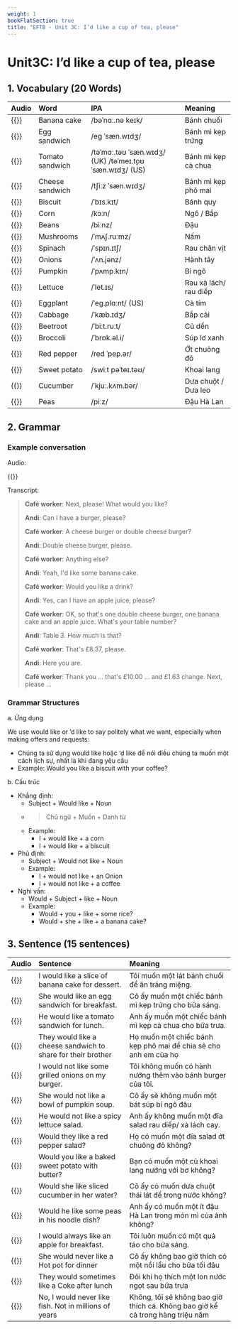 ```yaml
---
weight: 1
bookFlatSection: true
title: "EFTB - Unit 3C: I’d like a cup of tea, please"
---
```


# Unit3C: I’d like a cup of tea, please

## 1. Vocabulary (20 Words)
| Audio                                                                     | Word            | IPA                                                     | Meaning               |
|:--------------------------------------------------------------------------|:----------------|:--------------------------------------------------------|:----------------------|
| {{<audio-player src="audio/unit3c/vocabularies/00_Banana_cake.wav">}}     | Banana cake     | /bəˈnɑː.nə keɪk/                                        | Bánh chuối            |
| {{<audio-player src="audio/unit3c/vocabularies/01_Egg_sandwich.wav">}}    | Egg sandwich    | /eɡ ˈsæn.wɪdʒ/                                          | Bánh mì kẹp trứng     |
| {{<audio-player src="audio/unit3c/vocabularies/02_Tomato_sandwich.wav">}} | Tomato sandwich | /təˈmɑː.təʊ ˈsæn.wɪdʒ/ (UK) /təˈmeɪ.t̬oʊ ˈsæn.wɪdʒ/ (US) | Bánh mì kẹp cà chua   |
| {{<audio-player src="audio/unit3c/vocabularies/03_Cheese_sandwich.wav">}} | Cheese sandwich | /tʃiːz ˈsæn.wɪdʒ/                                       | Bánh mì kẹp phô mai   |
| {{<audio-player src="audio/unit3c/vocabularies/04_Biscuit.wav">}}         | Biscuit         | /ˈbɪs.kɪt/                                              | Bánh quy              |
| {{<audio-player src="audio/unit3c/vocabularies/05_Corn.wav">}}            | Corn            | /kɔːn/                                                  | Ngô / Bắp             |
| {{<audio-player src="audio/unit3c/vocabularies/06_Beans.wav">}}           | Beans           | /biːnz/                                                 | Đậu                   |
| {{<audio-player src="audio/unit3c/vocabularies/07_Mushrooms.wav">}}       | Mushrooms       | /ˈmʌʃ.ruːmz/                                            | Nấm                   |
| {{<audio-player src="audio/unit3c/vocabularies/08_Spinach.wav">}}         | Spinach         | /ˈspɪn.ɪtʃ/                                             | Rau chân vịt          |
| {{<audio-player src="audio/unit3c/vocabularies/09_Onions.wav">}}          | Onions          | /ˈʌn.jənz/                                              | Hành tây              |
| {{<audio-player src="audio/unit3c/vocabularies/10_Pumpkin.wav">}}         | Pumpkin         | /ˈpʌmp.kɪn/                                             | Bí ngô                |
| {{<audio-player src="audio/unit3c/vocabularies/11_Lettuce.wav">}}         | Lettuce         | /ˈlet.ɪs/                                               | Rau xà lách/ rau diếp |
| {{<audio-player src="audio/unit3c/vocabularies/12_Eggplant.wav">}}        | Eggplant        | /ˈeɡ.plɑːnt/ (US)                                       | Cà tím                |
| {{<audio-player src="audio/unit3c/vocabularies/13_Cabbage.wav">}}         | Cabbage         | /ˈkæb.ɪdʒ/                                              | Bắp cải               |
| {{<audio-player src="audio/unit3c/vocabularies/14_Beetroot.wav">}}        | Beetroot        | /ˈbiːt.ruːt/                                            | Củ dền                |
| {{<audio-player src="audio/unit3c/vocabularies/15_Broccoli.wav">}}        | Broccoli        | /ˈbrɒk.əl.i/                                            | Súp lơ xanh           |
| {{<audio-player src="audio/unit3c/vocabularies/16_Red_pepper.wav">}}      | Red pepper      | /red ˈpep.ər/                                           | Ớt chuông đỏ          |
| {{<audio-player src="audio/unit3c/vocabularies/17_Sweet_potato.wav">}}    | Sweet potato    | /swiːt pəˈteɪ.təʊ/                                      | Khoai lang            |
| {{<audio-player src="audio/unit3c/vocabularies/18_Cucumber.wav">}}        | Cucumber        | /ˈkjuː.kʌm.bər/                                         | Dưa chuột / Dưa leo   |
| {{<audio-player src="audio/unit3c/vocabularies/19_Peas.wav">}}            | Peas            | /piːz/                                                  | Đậu Hà Lan            |

## 2. Grammar
### Example conversation
Audio:

{{<audio-with-controls src="audio/unit3c/conversations/A1_ordering_food.mp3">}}

Transcript:

> **Café worker**: Next, please! What would you like?
>
> **Andi**: Can I have a burger, please?
>
> **Café worker**: A cheese burger or double cheese burger?
>
> **Andi**: Double cheese burger, please.
>
> **Café worker**: Anything else?
>
> **Andi**: Yeah, I'd like some banana cake.
>
> **Café worker**: Would you like a drink?
>
> **Andi**: Yes, can I have an apple juice, please?
>
> **Café worker**: OK, so that's one double cheese burger, one banana cake and an apple juice. What's your table number?
>
> **Andi**: Table 3. How much is that?
>
> **Café worker**: That's £8.37, please.
>
> **Andi**: Here you are.
>
> **Café worker**: Thank you ... that's £10.00 ... and £1.63 change. Next, please ...

### Grammar Structures
a. Ứng dụng

We use would like or ’d like to say politely what we want, especially when making offers and requests:
- Chúng ta sử dụng would like hoặc ‘d like để nói điều chúng ta muốn một cách lịch sự, nhất là khi đang yêu cầu 
- Example: Would you like a biscuit with your coffee?

b. Cấu trúc
* Khẳng định: 
    - Subject + Would like + Noun
    - > Chủ ngữ + Muốn + Danh từ
    - Example: 
        - I + would like + a corn
        - I + would like + a biscuit
* Phủ định: 
    - Subject + Would not like + Noun
    - Example:
        - I + would not like + an Onion
        - I + would not like + a coffee
* Nghi vấn:
    - Would + Subject + like + Noun
    - Example: 
        - Would + you + like + some rice?
        - Would + she + like + a banana cake?


## 3. Sentence (15 sentences)
| Audio                                                                                                               | Sentence                                                     | Meaning                                                                        |
|:--------------------------------------------------------------------------------------------------------------------|:-------------------------------------------------------------|:-------------------------------------------------------------------------------|
| {{<audio-player src="audio/unit3c/sentences/00_I_would_like_a_slice_of_banana_cake_for_dessert.wav">}}              | I would like a slice of banana cake for dessert.             | Tôi muốn một lát bánh chuối để ăn tráng miệng.                                 |
| {{<audio-player src="audio/unit3c/sentences/01_She_would_like_an_egg_sandwich_for_breakfast.wav">}}                 | She would like an egg sandwich for breakfast.                | Cô ấy muốn một chiếc bánh mì kẹp trứng cho bữa sáng.                           |
| {{<audio-player src="audio/unit3c/sentences/02_He_would_like_a_tomato_sandwich_for_lunch.wav">}}                    | He would like a tomato sandwich for lunch.                   | Anh ấy muốn một chiếc bánh mì kẹp cà chua cho bữa trưa.                        |
| {{<audio-player src="audio/unit3c/sentences/03_They_would_like_a_cheese_sandwich_to_share_for_their_brother.wav">}} | They would like a cheese sandwich to share for their brother | Họ muốn một chiếc bánh kẹp phô mai để chia sẻ cho anh em của họ                |
| {{<audio-player src="audio/unit3c/sentences/04_I_would_not_like_some_grilled_onions_on_my_burger.wav">}}            | I would not like some grilled onions on my burger.           | Tôi không muốn  có hành nướng thêm vào bánh burger của tôi.                    |
| {{<audio-player src="audio/unit3c/sentences/05_She_would_not_like_a_bowl_of_pumpkin_soup.wav">}}                    | She would not like a bowl of pumpkin soup.                   | Cô ấy sẽ không muốn một bát súp bí ngô đâu                                     |
| {{<audio-player src="audio/unit3c/sentences/06_He_would_not_like_a_spicy_lettuce_salad.wav">}}                      | He would not like a spicy lettuce salad.                     | Anh ấy không muốn một đĩa salad rau diếp/ xà lách cay.                         |
| {{<audio-player src="audio/unit3c/sentences/07_Would_they_like_a_red_pepper_salad.wav">}}                           | Would they like a red pepper salad?                          | Họ có muốn một đĩa salad ớt chuông đỏ không?                                   |
| {{<audio-player src="audio/unit3c/sentences/08_Would_you_like_a_baked_sweet_potato_with_butter.wav">}}              | Would you like a baked sweet potato with butter?             | Bạn có muốn một củ khoai lang nướng với bơ không?                              |
| {{<audio-player src="audio/unit3c/sentences/09_Would_she_like_sliced_cucumber_in_her_water.wav">}}                  | Would she like sliced cucumber in her water?                 | Cô ấy có muốn dưa chuột thái lát để trong nước không?                          |
| {{<audio-player src="audio/unit3c/sentences/10_Would_he_like_some_peas_in_his_noodle_dish.wav">}}                   | Would he like some peas in his noodle dish?                  | Anh ấy có muốn một ít đậu Hà Lan trong món mì của ảnh không?                   |
| {{<audio-player src="audio/unit3c/sentences/11_I_would_always_like_an_apple_for_breakfast.wav">}}                   | I would always like an apple for breakfast.                  | Tôi luôn muốn có một quả táo cho bữa sáng.                                     |
| {{<audio-player src="audio/unit3c/sentences/12_She_would_never_like_a_Hot_pot_for_dinner.wav">}}                    | She would never like a Hot pot for dinner                    | Cô ấy không bao giờ thích có một nồi lẩu cho bữa tối đâu                       |
| {{<audio-player src="audio/unit3c/sentences/13_They_would_sometimes_like_a_Coke_after_lunch.wav">}}                 | They would sometimes like a Coke after lunch                 | Đôi khi họ thích một lon nước ngọt sau bữa trưa                                |
| {{<audio-player src="audio/unit3c/sentences/14_No_I_would_never_like_fish_Not_in_millions_of_years.wav">}}          | No, I would never like fish. Not in millions of years        | Không, tôi sẽ không bao giờ thích cá. Không bao giờ kể cả trong hàng triệu năm |